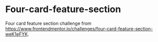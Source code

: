 # Four-card-feature-section
Four card feature section challenge from https://www.frontendmentor.io/challenges/four-card-feature-section-weK1eFYK.
